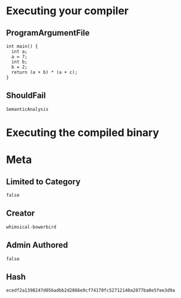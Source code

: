 # Executing your compiler

## ProgramArgumentFile

```
int main() {
  int a;
  a = 7;
  int b;
  b = 2;
  return (a + b) * (a + c);
}
```

## ShouldFail

```
SemanticAnalysis
```

# Executing the compiled binary

# Meta

## Limited to Category

```
false
```

## Creator

```
whimsical-bowerbird
```

## Admin Authored

```
false
```

## Hash

```
ecedf2a1398247d056adbb2d2866e9cf74170fc52712140a2877ba0e5fee3d9a
```
